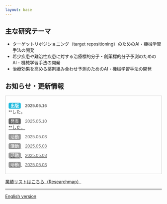 ```yaml
---
layout: base
---
```


## **主な研究テーマ**
- ターゲットリポジショニング（target repositioning）のためのAI・機械学習手法の開発
- 希少疾患や難治性疾患に対する治療標的分子・創薬標的分子予測のためのAI・機械学習手法の開発
- 治療効果を高める薬剤組み合わせ予測のためのAI・機械学習手法の開発


<h2>お知らせ・更新情報</h2>

<div style="max-height: 240px; overflow-y: auto; border: 1px solid #ccc; padding: 10px; background-color: #fefefe;">

<dl style="margin: 0; font-family: 'Noto Sans JP', sans-serif;">
  <dt style="font-weight: bold; margin-top: 10px;">
    <span style="background-color: #1EBADE; color: white; padding: 2px 6px; border-radius: 4px; font-size: 0.85rem;">出版</span>
    <time style="margin-left: 10px; color: #666;">2025.05.16</time>
  </dt>
  <dd style="margin: 0 0 10px 0;"><a href="#" style="text-decoration: none; color: #333;">**した。</a></dd>

  <dt>
    <span style="background-color: #666; color: white; padding: 2px 6px; border-radius: 4px; font-size: 0.85rem;">発表</span>
    <time style="margin-left: 10px; color: #666;">2025.05.10</time>
  </dt>
  <dd style="margin: 0 0 10px 0;"><a href="#">**した。</a></dd>

  <dt>
    <span style="background-color: #999; color: white; padding: 2px 6px; border-radius: 4px; font-size: 0.85rem;">活動</span>
    <time style="margin-left: 10px; color: #666;">2025.05.03</time>
  </dt>
  <dd style="margin: 0 0 10px 0;"><a href="#"**</a></dd>

  <dt>
    <span style="background-color: #999; color: white; padding: 2px 6px; border-radius: 4px; font-size: 0.85rem;">活動</span>
    <time style="margin-left: 10px; color: #666;">2025.05.03</time>
  </dt>
  <dd style="margin: 0 0 10px 0;"><a href="#"**</a></dd>

  <dt>
    <span style="background-color: #999; color: white; padding: 2px 6px; border-radius: 4px; font-size: 0.85rem;">活動</span>
    <time style="margin-left: 10px; color: #666;">2025.05.03</time>
  </dt>
  <dd style="margin: 0 0 10px 0;"><a href="#"**</a></dd>

  <dt>
    <span style="background-color: #999; color: white; padding: 2px 6px; border-radius: 4px; font-size: 0.85rem;">活動</span>
    <time style="margin-left: 10px; color: #666;">2025.05.03</time>
  </dt>
  <dd style="margin: 0 0 10px 0;"><a href="#"**</a></dd>

</dl>

</div>



[業績リストはこちら（Researchmap）](https://researchmap.jp/namba_satoko)

---

[English version](./en/index.html)
